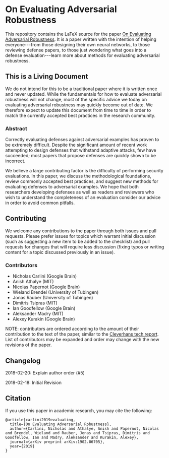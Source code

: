 # On Evaluating Adversarial Robustness

This repository contains the LaTeX source for the paper [On Evaluating Adversarial Robustness](https://github.com/evaluating-adversarial-robustness/adv-eval-paper/releases/latest/). It is a paper written with the intention of helping everyone---from those designing their own neural networks, to those reviewing defense papers, to those just wondering what goes into a defense evaluation---learn more about methods for evaluating adversarial robustness.

## This is a Living Document

We do not intend for this to be a traditional paper where it is written once and never updated. While the fundamentals for how to evaluate adversarial robustness will not change, most of the specific advice we today on evaluating adversarial robustness may quickly become out of date. We therefore expect to update this document from time to time in order to match the currently accepted best practices in the research community.

### Abstract

Correctly evaluating defenses against adversarial examples has proven to be extremely difficult. Despite the significant amount of recent work attempting to design defenses that withstand adaptive attacks, few have succeeded; most papers that propose defenses are quickly shown to be incorrect.

We believe a large contributing factor is the difficulty of performing security evaluations. In this paper, we discuss the methodological foundations, review commonly accepted best practices, and suggest new methods for evaluating defenses to adversarial examples. We hope that both researchers developing defenses as well as readers and reviewers who wish to understand the completeness of an evaluation consider our advice in order to avoid common pitfalls.


## Contributing

We welcome any contributions to the paper through both issues and pull requests. Please prefer issues for topics which warrant initial discussion (such as suggesting a new item to be added to the checklist) and pull requests for changes that will require less discussion (fixing typos or writing content for a topic discussed previously in an issue).


### Contributors
- Nicholas Carlini (Google Brain)
- Anish Athalye (MIT)
- Nicolas Papernot (Google Brain)
- Wieland Brendel (University of Tubingen)
- Jonas Rauber (University of Tubingen)
- Dimitris Tsipras (MIT)
- Ian Goodfellow (Google Brain)
- Aleksander Madry (MIT)
- Alexey Kurakin (Google Brain)

NOTE: contributors are ordered according to the amount of their contribution
to the text of the paper, similar to the
[Cleverhans tech report](https://github.com/tensorflow/cleverhans#authors).
List of contributors may be expanded and order
may change with the new revisions of the paper.

## Changelog

2018-02-20: Explain author order (#5)

2018-02-18: Initial Revision

## Citation

If you use this paper in academic research, you may cite the following:

```
@article{carlini2019evaluating,
  title={On Evaluating Adversarial Robustness},
  author={Carlini, Nicholas and Athalye, Anish and Papernot, Nicolas and Brendel, Wieland and Rauber, Jonas and Tsipras, Dimitris and Goodfellow, Ian and Madry, Aleksander and Kurakin, Alexey},
  journal={arXiv preprint arXiv:1902.06705},
  year={2019}
}
```
